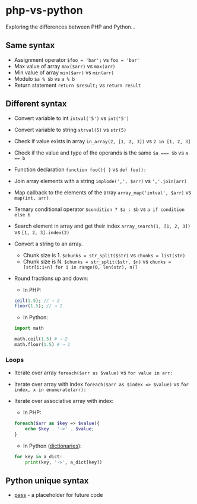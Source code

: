 # php-vs-python

Exploring the differences between PHP and Python…

## Same syntax

* Assignment operator `$foo = 'bar';` vs `foo = 'bar'`
* Max value of array `max($arr)` vs `max(arr)`
* Min value of array `min($arr)` vs `min(arr)`
* Modulo `$a % $b` vs `a % b`
* Return statement `return $result;` vs `return result`

## Different syntax

* Convert variable to int `intval('5')` vs `int('5')`
* Convert variable to string `strval(5)` vs `str(5)`
* Check if value exists in array `in_array(2, [1, 2, 3])` vs `2 in [1, 2, 3]`
* Check if the value and type of the operands is the same `$a === $b` vs `a == b`
* Function declaration `function foo(){ }` vs `def foo():`
* Join array elements with a string `implode(',', $arr)` vs `','.join(arr)`
* Map callback to the elements of the array `array_map('intval', $arr)` vs `map(int, arr)`
* Ternary conditional operator `$condition ? $a : $b` vs `a if condition else b`
* Search element in array and get their index `array_search(1, [1, 2, 3])` vs `[1, 2, 3].index(2)`
* Convert a string to an array. 
  * Chunk size is 1. `$chunks = str_split($str)` vs `chunks = list(str)`
  * Chunk size is N. `$chunks = str_split($str, $n)` vs `chunks = [str[i:i+n] for i in range(0, len(str), n)]`
* Round fractions up and down:
 
  * In PHP:
  ```php
  ceil(1.5); // → 2
  floor(1.5); // → 1
  ```
 
  * In Python:
  ```py
  import math
  
  math.ceil(1.5) # → 2
  math.floor(1.5) # → 1
  ```

### Loops

* Iterate over array `foreach($arr as $value)` vs `for value in arr:`
* Iterate over array with index `foreach($arr as $index => $value)` vs `for index, x in enumerate(arr):`
* Iterate over associative array with index:
 
  * In PHP: 
  ```php
  foreach($arr as $key => $value){
      echo $key . '->' . $value;
  }
  ```

  * In Python ([dictionaries](https://www.w3schools.com/python/python_dictionaries.asp)): 
  ```py
  for key in a_dict:
      print(key, '->', a_dict[key])
  ```

## Python unique syntax

* [pass](https://www.w3schools.com/python/ref_keyword_pass.asp) - a placeholder for future code

